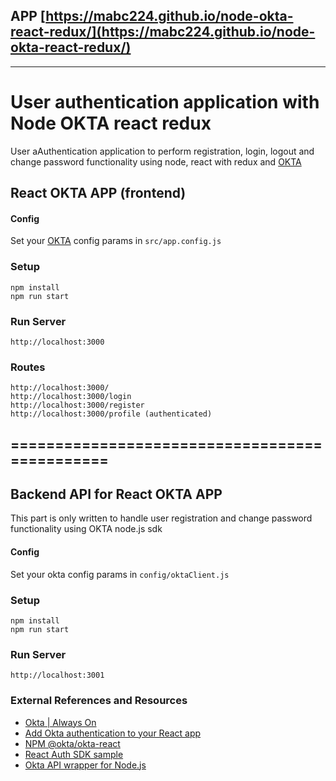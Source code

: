 ## APP [https://mabc224.github.io/node-okta-react-redux/](https://mabc224.github.io/node-okta-react-redux/)

________________________


# User authentication application with Node OKTA react redux
 
User aAuthentication application to perform registration, login, logout and change password functionality using node, react with redux
 and [OKTA](https://www.okta.com/)


## React OKTA APP (frontend)

#### Config

Set your [OKTA](https://www.okta.com/) config params in `src/app.config.js`

### Setup

```
npm install
npm run start
```

### Run Server

`http://localhost:3000`

### Routes

```
http://localhost:3000/
http://localhost:3000/login
http://localhost:3000/register
http://localhost:3000/profile (authenticated)
```

==============================================
----------------------------------------------

## Backend API for React OKTA APP

This part is only written to handle user registration and change password functionality using OKTA node.js sdk

#### Config

Set your okta config params in `config/oktaClient.js`

### Setup

```
npm install
npm run start
```

### Run Server

`http://localhost:3001`


### External References and Resources

* [Okta | Always On](https://www.okta.com/)
* [Add Okta authentication to your React app](https://developer.okta.com/code/react/okta_react)
* [NPM @okta/okta-react](https://www.npmjs.com/package/@okta/okta-react)
* [React Auth SDK sample](https://github.com/okta/samples-js-react)
* [Okta API wrapper for Node.js](https://github.com/okta/okta-sdk-nodejs)



